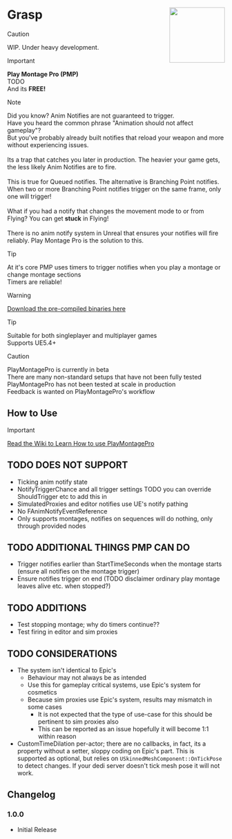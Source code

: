 # Grasp <img align="right" width=128, height=128 src="https://github.com/Vaei/PlayMontagePro/blob/main/Resources/Icon128.png">

> [!CAUTION]
> WIP. Under heavy development.

> [!IMPORTANT]
> **Play Montage Pro (PMP)**
> <br>TODO
> <br>And its **FREE!**

> [!NOTE]
> Did you know? Anim Notifies are not guaranteed to trigger.
> <br>Have you heard the common phrase "Animation should not affect gameplay"?
> <br>But you've probably already built notifies that reload your weapon and more without experiencing issues.
> <br><br>Its a trap that catches you later in production. The heavier your game gets, the less likely Anim Notifies are to fire.
> <br><br>This is true for Queued notifies. The alternative is Branching Point notifies.
> <br>When two or more Branching Point notifies trigger on the same frame, only one will trigger!
> <br><br>What if you had a notify that changes the movement mode to or from Flying? You can get **stuck** in Flying!
> <br><br>There is no anim notify system in Unreal that ensures your notifies will fire reliably. Play Montage Pro is the solution to this.

> [!TIP]
> At it's core PMP uses timers to trigger notifies when you play a montage or change montage sections
> <br>Timers are reliable!

> [!WARNING]
> [Download the pre-compiled binaries here](https://github.com/Vaei/PlayMontagePro/wiki/How-to-Use)

> [!TIP]
> Suitable for both singleplayer and multiplayer games
> <br>Supports UE5.4+

> [!CAUTION]
> PlayMontagePro is currently in beta
> <br>There are many non-standard setups that have not been fully tested
> <br>PlayMontagePro has not been tested at scale in production
> <br>Feedback is wanted on PlayMontagePro's workflow

## How to Use
> [!IMPORTANT]
> [Read the Wiki to Learn How to use PlayMontagePro](https://github.com/Vaei/PlayMontagePro/wiki/How-to-Use)

## TODO DOES NOT SUPPORT
* Ticking anim notify state
* NotifyTriggerChance and all trigger settings TODO you can override ShouldTrigger etc to add this in
* SimulatedProxies and editor notifies use UE's notify pathing
* No FAnimNotifyEventReference
* Only supports montages, notifies on sequences will do nothing, only through provided nodes

## TODO ADDITIONAL THINGS PMP CAN DO
* Trigger notifies earlier than StartTimeSeconds when the montage starts (ensure all notifies on the montage trigger)
* Ensure notifies trigger on end (TODO disclaimer ordinary play montage leaves alive etc. when stopped?)

## TODO ADDITIONS
* Test stopping montage; why do timers continue??
* Test firing in editor and sim proxies

## TODO CONSIDERATIONS
* The system isn't identical to Epic's
	* Behaviour may not always be as intended
	* Use this for gameplay critical systems, use Epic's system for cosmetics
	* Because sim proxies use Epic's system, results may mismatch in some cases
		* It is not expected that the type of use-case for this should be pertinent to sim proxies also
		* This can be reported as an issue hopefully it will become 1:1 within reason
* CustomTimeDilation per-actor; there are no callbacks, in fact, its a property without a setter, sloppy coding on Epic's part. This is supported as optional, but relies on `USkinnedMeshComponent::OnTickPose` to detect changes. If your dedi server doesn't tick mesh pose it will not work.

## Changelog

### 1.0.0
* Initial Release